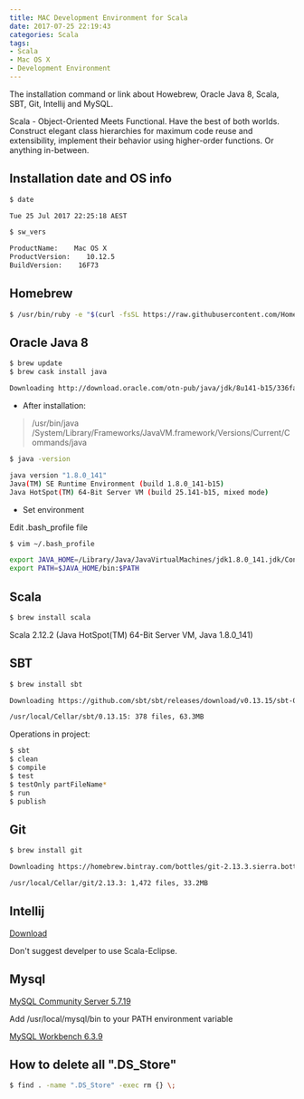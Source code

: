 ```yaml
---
title: MAC Development Environment for Scala
date: 2017-07-25 22:19:43
categories: Scala
tags: 
- Scala 
- Mac OS X
- Development Environment
---
```


The installation command or link about Howebrew, Oracle Java 8, Scala, SBT, Git, Intellij and MySQL.

Scala - Object-Oriented Meets Functional. Have the best of both worlds. Construct elegant class hierarchies for maximum code reuse and extensibility, implement their behavior using higher-order functions. Or anything in-between.

<!-- more -->

## Installation date and OS info

```sh
$ date

Tue 25 Jul 2017 22:25:18 AEST

$ sw_vers

ProductName:    Mac OS X
ProductVersion:    10.12.5
BuildVersion:    16F73
```

## Homebrew

```sh
$ /usr/bin/ruby -e "$(curl -fsSL https://raw.githubusercontent.com/Homebrew/install/master/install)"
```

## Oracle Java 8

```sh
$ brew update
$ brew cask install java

Downloading http://download.oracle.com/otn-pub/java/jdk/8u141-b15/336fa29ff2bb4ef291e347e091f7f4a7/jdk-8u141-macosx-x64.dmg
```

- After installation:

> /usr/bin/java
> /System/Library/Frameworks/JavaVM.framework/Versions/Current/Commands/java

```sh
$ java -version

java version "1.8.0_141"
Java(TM) SE Runtime Environment (build 1.8.0_141-b15)
Java HotSpot(TM) 64-Bit Server VM (build 25.141-b15, mixed mode)
```

- Set environment

Edit .bash_profile file

```sh
$ vim ~/.bash_profile

export JAVA_HOME=/Library/Java/JavaVirtualMachines/jdk1.8.0_141.jdk/Contents/Home
export PATH=$JAVA_HOME/bin:$PATH
```

## Scala

```sh
$ brew install scala
```

Scala 2.12.2 (Java HotSpot(TM) 64-Bit Server VM, Java 1.8.0_141)


## SBT

```sh
$ brew install sbt

Downloading https://github.com/sbt/sbt/releases/download/v0.13.15/sbt-0.13.15.tgz

/usr/local/Cellar/sbt/0.13.15: 378 files, 63.3MB
```

Operations in project:

```sh
$ sbt 
$ clean
$ compile
$ test
$ testOnly partFileName*
$ run
$ publish
```

## Git

```sh
$ brew install git

Downloading https://homebrew.bintray.com/bottles/git-2.13.3.sierra.bottle.1.tar.gz

/usr/local/Cellar/git/2.13.3: 1,472 files, 33.2MB
```

## Intellij

[Download](https://www.jetbrains.com/idea/)

Don't suggest develper to use Scala-Eclipse. 


## Mysql

[MySQL Community Server 5.7.19](https://dev.mysql.com/downloads/mysql/)

Add /usr/local/mysql/bin to your PATH environment variable

[MySQL Workbench 6.3.9](https://dev.mysql.com/downloads/workbench/)


## How to delete all ".DS_Store"

```sh
$ find . -name ".DS_Store" -exec rm {} \;
```

